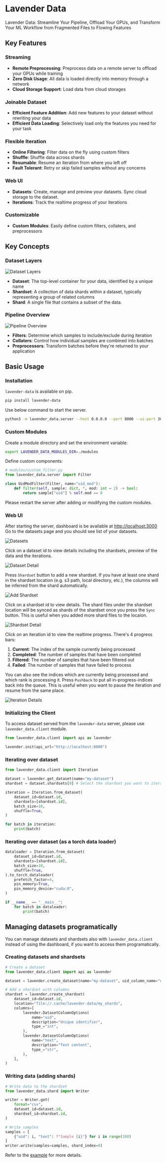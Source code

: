 # Lavender Data

Lavender Data: Streamline Your Pipeline, Offload Your GPUs, and Transform Your ML Workflow from Fragmented Files to Flowing Features

## Key Features

### Streaming

- **Remote Preprocessing**: Preprocess data on a remote server to offload your GPUs while training
- **Zero Disk Usage**: All data is loaded directly into memory through a network
- **Cloud Storage Support**: Load data from cloud storages

### Joinable Dataset

- **Efficient Feature Addition**: Add new features to your dataset without rewriting your data
- **Efficient Data Loading**: Selectively load only the features you need for your task

### Flexible Iteration

- **Online Filtering**: Filter data on the fly using custom filters
- **Shuffle**: Shuffle data across shards
- **Resumable**: Resume an iteration from where you left off
- **Fault Tolerant**: Retry or skip failed samples without any concerns

### Web UI

- **Datasets**: Create, manage and preview your datasets. Sync cloud storage to the dataset.
- **Iterations**: Track the realtime progress of your iterations

### Customizable

- **Custom Modules**: Easily define custom filters, collaters, and preprocessors

## Key Concepts

### Dataset Layers

<img src="./assets/dataset-layers.png" alt="Dataset Layers" />

- **Dataset**: The top-level container for your data, identified by a unique name
- **Shardset**: A collection of data shards within a dataset, typically representing a group of related columns
- **Shard**: A single file that contains a subset of the data.

### Pipeline Overview

<img src="./assets/overview.png" alt="Pipeline Overview" />

- **Filters**: Determine which samples to include/exclude during iteration
- **Collaters**: Control how individual samples are combined into batches
- **Preprocessors**: Transform batches before they're returned to your application

## Basic Usage

### Installation

`lavender-data` is available on pip.

```bash
pip install lavender-data
```

Use below command to start the server.

```bash
python3 -m lavender_data.server --host 0.0.0.0 --port 8000 --ui-port 3000 --reload
```

### Custom Modules

Create a module directory and set the environment variable:

```bash
export LAVENDER_DATA_MODULES_DIR=./modules
```

Define custom components:

```python
# modules/custom_filter.py
from lavender_data.server import Filter

class UidModFilter(Filter, name="uid_mod"):
    def filter(self, sample: dict, *, mod: int = 2) -> bool:
        return sample["uid"] % self.mod == 0
```

Please restart the server after adding or modifying the custom modules.

### Web UI

After starting the server, dashboard is be available at [http://localhost:3000](http://localhost:3000)
Go to the datasets page and you should see list of your datasets.

<img src="./assets/web-ui-datasets.png" alt="Datasets" />

Click on a dataset id to view details including the shardsets, preview of the data and the iterations.

<img src="./assets/web-ui-dataset-detail.png" alt="Dataset Detail" />

Press `Shardset` button to add a new shardset.
If you have at least one shard in the shardset location (e.g. s3 path, local directory, etc.),
the columns will be inferred from the shard automatically.

<img src="./assets/web-ui-add-shardset.png" alt="Add Shardset" />

Click on a shardset id to view details.
The shard files under the shardset location will be synced as shards of the shardset
once you press the `Sync` button.
This is useful when you added more shard files to the locaion.

<img src="./assets/web-ui-shardset-detail.png" alt="Shardset Detail" />

Click on an iteration id to view the realtime progress.
There's 4 progress bars:

1. **Current**: The index of the sample currently being processed
2. **Completed**: The number of samples that have been completed
3. **Filtered**: The number of samples that have been filtered out
4. **Failed**: The number of samples that have failed to process

You can also see the indices which are currently being processed and which rank is processing it.
Press `Pushback` to put all in-progress-indices back into the queue.
This is useful when you want to pause the iteration and resume from the same place.

<img src="./assets/web-ui-iteration-detail.png" alt="Iteration Details" />

### Initializing the Client

To access dataset served from the `lavender-data` server, please use `lavender_data.client` module.

```python
from lavender_data.client import api as lavender

lavender.init(api_url="http://localhost:8000")
```

### Iterating over dataset

```python
from lavender_data.client import Iteration

dataset = lavender.get_dataset(name="my-dataset")
shardset = dataset.shardsets[0] # Select the shardset you want to iterate over

iteration = Iteration.from_dataset(
    dataset_id=dataset.id,
    shardsets=[shardset.id],
    batch_size=10,
    shuffle=True,
)

for batch in iteration:
    print(batch)

```

### Iterating over dataset (as a torch data loader)

```python
dataloader = Iteration.from_dataset(
    dataset_id=dataset.id,
    shardsets=[shardset.id],
    batch_size=10,
    shuffle=True,
).to_torch_dataloader(
    prefetch_factor=4,
    pin_memory=True,
    pin_memory_device="cuda:0",
)

if __name__ == "__main__":
    for batch in dataloader:
        print(batch)
```

## Managing datasets programatically

You can manage datasets and shardsets also with `lavender_data.client` instead of using the dashboard,
if you want to access them programatically.

### Creating datasets and shardsets

```python
# Create a dataset
from lavender_data.client import api as lavender

dataset = lavender.create_dataset(name="my-dataset", uid_column_name="uid")

# Add a shardset with columns
shardset = lavender.create_shardset(
    dataset_id=dataset.id,
    location="file://.cache/lavender-data/my_shards",
    columns=[
        lavender.DatasetColumnOptions(
            name="uid",
            description="Unique identifier",
            type_="int",
        ),
        lavender.DatasetColumnOptions(
            name="text",
            description="Text content",
            type_="str",
        ),
    ],
)
```

### Writing data (adding shards)

```python
# Write data to the shardset
from lavender_data.shard import Writer

writer = Writer.get(
    format="csv",
    dataset_id=dataset.id,
    shardset_id=shardset.id,
)

# Write samples
samples = [
    {"uid": i, "text": f"Sample {i}"} for i in range(100)
]
writer.write(samples=samples, shard_index=0)
```

Refer to the [example](https://github.com/fal-ai/lavender-data/tree/main/examples/quick-start/quick-start.ipynb) for more details.
